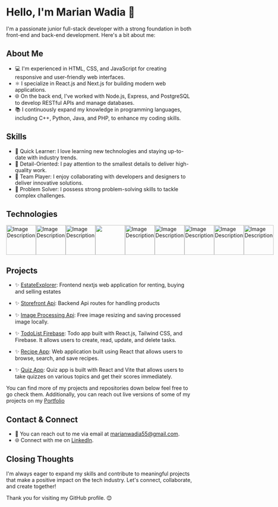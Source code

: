 <!-- Header -->
# Hello, I'm Marian Wadia 👋

I'm a passionate junior full-stack developer with a strong foundation in both front-end and back-end development. Here's a bit about me:

<!-- About Section -->
## About Me

- 💻 I'm experienced in HTML, CSS, and JavaScript for creating responsive and user-friendly web interfaces.
- ⚛️ I specialize in React.js and Next.js for building modern web applications.
- 🌐 On the back end, I've worked with Node.js, Express, and PostgreSQL to develop RESTful APIs and manage databases.
- 📚 I continuously expand my knowledge in programming languages, including C++, Python, Java, and PHP, to enhance my coding skills.

<!-- Skills Section -->
## Skills

- 🚀 Quick Learner: I love learning new technologies and staying up-to-date with industry trends.
- 🧩 Detail-Oriented: I pay attention to the smallest details to deliver high-quality work.
- 🤝 Team Player: I enjoy collaborating with developers and designers to deliver innovative solutions.
- 🔧 Problem Solver: I possess strong problem-solving skills to tackle complex challenges.

<!-- Technologies Section -->
## Technologies
<div style="display: flex;">
<img src="https://branditechture.agency/brand-logos/wp-content/uploads/wpdm-cache/Next.js-900x0.png" alt="Image Description" width="80" height="80">

<img src="https://th.bing.com/th/id/R.c3ba82a536fe4983dad4c06b578dcd5d?rik=F2s%2bS%2fWmkU2dew&riu=http%3a%2f%2fassets.stickpng.com%2fimages%2f584830f5cef1014c0b5e4aa1.png&ehk=nr30%2foGRF6ObcWbuK6%2b%2bzHxe3w8Jb0cawQ6zBp1sH3E%3d&risl=&pid=ImgRaw&r=0" alt="Image Description" width="80" height="80">

<img src="https://th.bing.com/th/id/OIP.hqYnvXqWahIvRBZKsrRF5wHaHa?pid=ImgDet&rs=1" alt="Image Description" width="80" height="80">
<img src="https://th.bing.com/th/id/R.04c5f18749c6a1c64b65f6d8f26d7b53?rik=EJMkD%2f1AqNvvQQ&pid=ImgRaw&r=0" width="80" height="80">

<img src="https://files.raycast.com/sjxs3pxsc6k63ju0fzv8l3cu4v90" alt="Image Description" width="80" height="80">

<img src="https://logos-download.com/wp-content/uploads/2016/09/Node_logo_NodeJS.png" alt="Image Description" width="80" height="80">

<img src="https://download.logo.wine/logo/PostgreSQL/PostgreSQL-Logo.wine.png" alt="Image Description" width="80" height="80">

<img src="https://cdn.iconscout.com/icon/free/png-256/free-mongodb-5-1175140.png" alt="Image Description" width="80" height="80">

<img src="https://upload.wikimedia.org/wikipedia/en/thumb/2/22/Logo_jasmine.svg/800px-Logo_jasmine.svg.png" alt="Image Description" width="80" height="80">
</div>



<!-- Projects Section -->
## Projects
- ✨ [EstateExplorer](https://github.com/MarianWadia/EstateExplorer): Frontend nextjs web application for renting, buying and selling estates

- ✨ [Storefront Api](https://github.com/MarianWadia/Udacity-storefrontApi): Backend Api routes for handling products
- ✨ [Image Processing Api](https://github.com/MarianWadia/Udacity-1st-Image-processing-api): Free image resizing and saving processed image locally.
- ✨ [TodoList Firebase](https://github.com/MarianWadia/TodoList-Firebase): Todo app built with React.js, Tailwind CSS, and Firebase. It allows users to create, read, update, and delete tasks.

- ✨ [Recipe App](https://github.com/MarianWadia/Delicious-ReciepeApp): Web application built using React that allows users to browse, search, and save recipes.

- ✨ [Quiz App](https://github.com/MarianWadia/QuizApp): Quiz app is built with React and Vite that allows users to take quizzes on various topics and get their scores immediately.


You can find more of my projects and repositories down below feel free to go check them. Additionally, you can reach out live versions of some of my projects on my [Portfolio](https://marianwadia.github.io/MarianWadia_/)

<!-- Contact and Connect Section -->
## Contact & Connect

- 📧 You can reach out to me via email at [marianwadia55@gmail.com](mailto:marianwadia55@gmail.com).
- 🌐 Connect with me on [LinkedIn](https://www.linkedin.com/in/marian-wadia-205605219/).

<!-- Closing Section -->
## Closing Thoughts

I'm always eager to expand my skills and contribute to meaningful projects that make a positive impact on the tech industry. Let's connect, collaborate, and create together!

Thank you for visiting my GitHub profile. 😊
